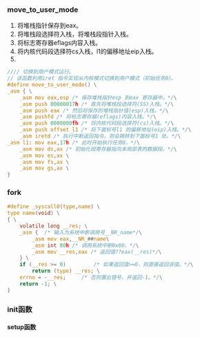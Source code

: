 ### move_to_user_mode

1. 将堆栈指针保存到eax。
2. 将堆栈段选择符入栈，将堆栈段指针入栈。
3. 将标志寄存器eflags内容入栈。
4. 将内核代码段选择符cs入栈，l1的偏移地址eip入栈。
5. 



```c
//// 切换到用户模式运行。
// 该函数利用iret 指令实现从内核模式切换到用户模式（初始任务0）。
#define move_to_user_mode() \
_asm { \
	_asm mov eax,esp /* 保存堆栈指针esp 到eax 寄存器中。*/\
	_asm push 00000017h /* 首先将堆栈段选择符(SS)入栈。*/\
	_asm push eax /* 然后将保存的堆栈指针值(esp)入栈。*/\
	_asm pushfd /* 将标志寄存器(eflags)内容入栈。*/\
	_asm push 0000000fh /* 将内核代码段选择符(cs)入栈。*/\
	_asm push offset l1 /* 将下面标号l1 的偏移地址(eip)入栈。*/\
	_asm iretd /* 执行中断返回指令，则会跳转到下面标号1 处。*/\
_asm l1: mov eax,17h /* 此时开始执行任务0，*/\
	_asm mov ds,ax /* 初始化段寄存器指向本局部表的数据段。*/\
	_asm mov es,ax \
	_asm mov fs,ax \
	_asm mov gs,ax \
}
```

### fork



```c
#define _syscall0(type,name) \
type name(void) \
{ \
	volatile long __res; \
	_asm {  /* 输入为系统中断调用号__NR_name*/\
		_asm mov eax,__NR_##name\
		_asm int 80h /* 调用系统中断0x80。*/\
		_asm mov __res,eax /* 返回值??eax(__res)*/\
	} \
    if (__res >= 0) 		/* 如果返回值>=0，则直接返回该值。*/\
		return (type) __res; \
	errno = -__res; 	/* 否则置出错号，并返回-1。*/\
	return -1; \
}
```

### init函数

#### setup函数

